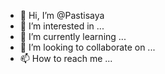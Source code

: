 - 👋 Hi, I’m @Pastisaya
- 👀 I’m interested in ...
- 🌱 I’m currently learning ...
- 💞️ I’m looking to collaborate on ...
- 📫 How to reach me ...

<!---
Pastisaya/Pastisaya is a ✨ special ✨ repository because its `README.md` (this file) appears on your GitHub profile.
You can click the Preview link to take a look at your changes.
--->
